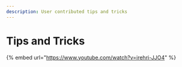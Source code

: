 ```yaml
---
description: User contributed tips and tricks
---
```


# Tips and Tricks

{% embed url="https://www.youtube.com/watch?v=irehri-JJO4" %}
